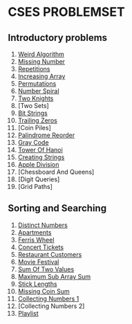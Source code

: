 # CSES PROBLEMSET

## Introductory problems

1. [Weird Algorithm](./intro/weird_algorithm.cpp)
2. [Missing Number](./intro/missing_number.cpp)
3. [Repetitions](./intro/repetitions.cpp)
4. [Increasing Array](./intro/increasing_array.cpp)
5. [Permutations](./intro/number_spiral.cpp)
6. [Number Spiral](./intro/number_spiral.cpp)
7. [Two Knights](./intro/two_knights.cpp)
8. [Two Sets]
9. [Bit Strings](./intro/bit_strings.cpp)
10. [Trailing Zeros](./intro/trailing_zeros.cpp)
11. [Coin Piles]
12. [Palindrome Reorder](./intro/palindrome_reorder.cpp)
13. [Gray Code](./intro/gray_code.cpp)
14. [Tower Of Hanoi](./intro/tower_of_hanoi.cpp)
15. [Creating Strings](./intro/creating_strings.cpp)
16. [Apple Division](./intro/apple_division.cpp)
17. [Chessboard And Queens]
18. [Digit Queries]
19. [Grid Paths]

## Sorting and Searching

1. [Distinct Numbers](./sorting_searching/distinct_numbers.cpp)
2. [Apartments](./sorting_searching/apartments.cpp)
3. [Ferris Wheel](./sorting_searching/ferris_wheel.cpp)
4. [Concert Tickets](./sorting_searching/concert_tickets.cpp)
5. [Restaurant Customers](./sorting_searching/restaurent_customers.cpp)
6. [Movie Festival](./sorting_searching/movie_festival.cpp)
7. [Sum Of Two Values](./sorting_searching/sum_of_two_values.cpp)
8. [Maximum Sub Array Sum](./sorting_searching/maximum_subarray_sum.cpp)
9. [Stick Lengths](./sorting_searching/stick_lengths.cpp)
10. [Missing Coin Sum](./sorting_searching/missing_coin_sum.cpp)
11. [Collecting Numbers 1](./sorting_searching/collecting_numbers.cpp)
12. [Collecting Numbers 2]
13. [Playlist](./sorting_searching/playlist.cpp)
